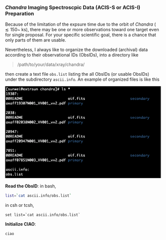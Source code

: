 ### _Chandra_ Imaging Spectroscpic Data (ACIS-S or ACIS-I) Preparation

Because of the limitation of the expsure time due to the orbit of _Chandra_ ($\lesssim150$~ ks), there may be one or more observations toward one target even for single proposal. For your specific scientific goal, there is a chance that only parts of them are usable. 

Nevertheless, I always like to organize the downloaded (archival) data according to their observational IDs (ObsIDs), into a directory like

> /path/to/your/data/xray/chandra/

then create a text file ``obs.list`` listing the all ObsIDs (or usable ObsIDs) under the subdirectory ``ascii.info``. An example of organized files is like this

![obsid_list](media/obsid_list.png)

**Read the ObsID**: in bash,

```bash
list=`cat ascii.info/obs.list`
```

in csh or tcsh,

```shell
set list=`cat ascii.info/obs.list`
```

**Initialize CIAO**:

```bash
ciao
```

